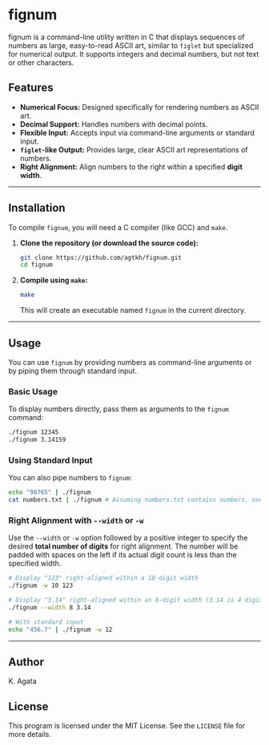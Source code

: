 # fignum

fignum is a command-line utility written in C that displays sequences of numbers as large, easy-to-read ASCII art, similar to `figlet` but specialized for numerical output. It supports integers and decimal numbers, but not text or other characters.

## Features

  * **Numerical Focus:** Designed specifically for rendering numbers as ASCII art.
  * **Decimal Support:** Handles numbers with decimal points.
  * **Flexible Input:** Accepts input via command-line arguments or standard input.
  * **`figlet`-like Output:** Provides large, clear ASCII art representations of numbers.
  * **Right Alignment:** Align numbers to the right within a specified **digit width**.

-----

## Installation

To compile `fignum`, you will need a C compiler (like GCC) and `make`.

1.  **Clone the repository (or download the source code):**
    ```bash
    git clone https://github.com/agtkh/fignum.git
    cd fignum
    ```
2.  **Compile using `make`:**
    ```bash
    make
    ```
    This will create an executable named `fignum` in the current directory.

-----

## Usage

You can use `fignum` by providing numbers as command-line arguments or by piping them through standard input.

### Basic Usage

To display numbers directly, pass them as arguments to the `fignum` command:

```bash
./fignum 12345
./fignum 3.14159
```

### Using Standard Input

You can also pipe numbers to `fignum`:

```bash
echo "98765" | ./fignum
cat numbers.txt | ./fignum # Assuming numbers.txt contains numbers, one per line
```

### Right Alignment with `--width` or `-w`

Use the `--width` or `-w` option followed by a positive integer to specify the desired **total number of digits** for right alignment. The number will be padded with spaces on the left if its actual digit count is less than the specified width.

```bash
# Display "123" right-aligned within a 10-digit width
./fignum -w 10 123

# Display "3.14" right-aligned within an 8-digit width (3.14 is 4 digits)
./fignum --width 8 3.14

# With standard input
echo "456.7" | ./fignum -w 12
```

-----

## Author

K. Agata

## License

This program is licensed under the MIT License. See the `LICENSE` file for more details.